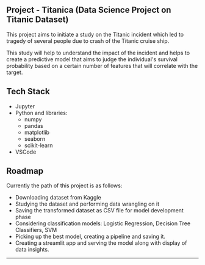 ## Project - Titanica (Data Science Project on Titanic Dataset)
This project aims to initiate a study on the Titanic incident which led to tragedy of several people due to crash of the Titanic cruise ship.

This study will help to understand the impact of the incident and helps to create a predictive model that aims to judge the individual's survival probability based on a certain number of features that will correlate with the target.

## Tech Stack
- Jupyter
- Python and libraries:
    - numpy
    - pandas
    - matplotlib
    - seaborn
    - scikit-learn
- VSCode

## Roadmap
Currently the path of this project is as follows:

- Downloading dataset from Kaggle
- Studying the dataset and performing data wrangling on it
- Saving the transformed dataset as CSV file for model development phase
- Considering classification models: Logistic Regression, Decision Tree Classifiers, SVM
- Picking up the best model, creating a pipeline and saving it.
- Creating a streamlit app and serving the model along with display of data insights.

---
